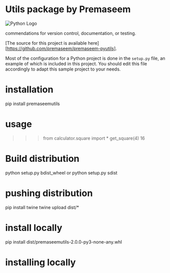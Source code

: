 # Utils package by Premaseem

![Python Logo](https://www.python.org/static/community_logos/python-logo.png "premaseemutils")

commendations for version control, documentation, or testing.

[The source for this project is available here][https://github.com/premaseem/premaseem-pyutils].

Most of the configuration for a Python project is done in the `setup.py` file,
an example of which is included in this project. You should edit this file
accordingly to adapt this sample project to your needs.

# installation 
pip install premaseemutils

# usage 
>>> from calculator.square import *
>>> get_square(4)
16
>

# Build distribution 
python setup.py bdist_wheel
or
python setup.py sdist

# pushing distribution 
pip install twine
twine upload dist/*

# install locally 
pip install dist/premaseemutils-2.0.0-py3-none-any.whl


# installing locally 

